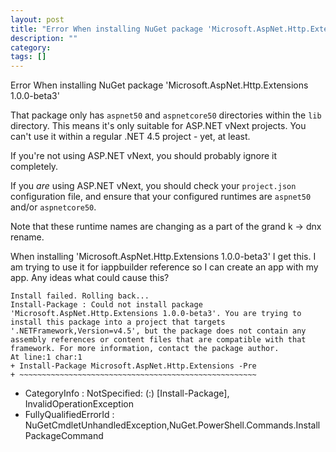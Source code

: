 ```yaml
---
layout: post
title: "Error When installing NuGet package 'Microsoft.AspNet.Http.Extensions 1.0.0-beta3'"
description: ""
category:
tags: []
---
```


Error When installing NuGet package 'Microsoft.AspNet.Http.Extensions 1.0.0-beta3'


That package only has `aspnet50` and `aspnetcore50` directories within the `lib` directory. This means it's only suitable for ASP.NET vNext projects. You can't use it within a regular .NET 4.5 project - yet, at least.

If you're not using ASP.NET vNext, you should probably ignore it completely.

If you _are_ using ASP.NET vNext, you should check your `project.json` configuration file, and ensure that your configured runtimes are `aspnet50` and/or `aspnetcore50`.

Note that these runtime names are changing as a part of the grand k -> dnx rename.


When installing 'Microsoft.AspNet.Http.Extensions 1.0.0-beta3' I get this. I am trying to use it for iappbuilder reference so I can create an app with my app. Any ideas what could cause this?

    Install failed. Rolling back...
    Install-Package : Could not install package 'Microsoft.AspNet.Http.Extensions 1.0.0-beta3'. You are trying to install this package into a project that targets '.NETFramework,Version=v4.5', but the package does not contain any 
    assembly references or content files that are compatible with that framework. For more information, contact the package author.
    At line:1 char:1
    + Install-Package Microsoft.AspNet.Http.Extensions -Pre
    + ~~~~~~~~~~~~~~~~~~~~~~~~~~~~~~~~~~~~~~~~~~~~~~~~~~~~~
  + CategoryInfo : NotSpecified: (:) [Install-Package], InvalidOperationException
  + FullyQualifiedErrorId : NuGetCmdletUnhandledException,NuGet.PowerShell.Commands.InstallPackageCommand


